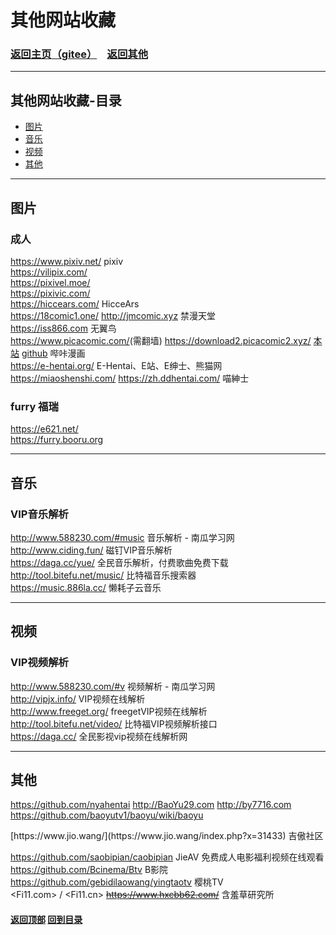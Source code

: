 # <span id="title">其他网站收藏</span>

### <span id="begin">[返回主页](https://xkk1.github.io/)[（gitee）](https://xkk2.gitee.io/)&emsp;[返回其他](https://xkk1.github.io/other/)</span>

---

## <span id="content">其他网站收藏-目录</span>
+ [图片](#图片)
+ [音乐](#音乐)
+ [视频](#视频)
+ [其他](#其他)

---

## <span id="图片">图片</span>
### 成人
<https://www.pixiv.net/> pixiv  
<https://vilipix.com/>  
<https://pixivel.moe/>  
<https://pixivic.com/>  
<https://hiccears.com/> HicceArs  
<https://18comic1.one/> <http://jmcomic.xyz> 禁漫天堂  
<https://iss866.com> 无翼鸟  
<https://www.picacomic.com/>(需翻墙) <https://download2.picacomic2.xyz/>  [本站](https://xkk1.github.io/other/markdown/marked.html?title=PicACG%20%E5%93%94%E5%92%94%E6%BC%AB%E7%94%BB%20%E5%97%B6%E5%92%94%E6%BC%AB%E7%95%AB&md=https://raw.githubusercontent.com/xkk1/xkk1data/main/Installation_package/PicACG/README.md) [github](https://github.com/xkk1/xkk1data/blob/main/Installation_package/PicACG/README.md#begin) 哔咔漫画  
<https://e-hentai.org/> E-Hentai、E站、E绅士、熊猫网  
<https://miaoshenshi.com/> <https://zh.ddhentai.com/> 喵紳士  

### furry 福瑞
<https://e621.net/>  
<https://furry.booru.org>  

---

## <span id="音乐">音乐</span>
### VIP音乐解析
<http://www.588230.com/#music> 音乐解析 - 南瓜学习网  
<http://www.ciding.fun/> 磁钉VIP音乐解析  
<https://daga.cc/yue/> 全民音乐解析，付费歌曲免费下载  
<http://tool.bitefu.net/music/> 比特福音乐搜索器  
<https://music.886la.cc/> 懒耗子云音乐  

---

## <span id="视频">视频</span>
### VIP视频解析
<http://www.588230.com/#v> 视频解析 - 南瓜学习网  
<http://vipjx.info/> VIP视频在线解析  
<http://www.freeget.org/> freegetVIP视频在线解析  
<http://tool.bitefu.net/video/> 比特福VIP视频解析接口  
<https://daga.cc/> 全民影视vip视频在线解析网  

---

## <span id="其他">其他</span>
<https://github.com/nyahentai> <http://BaoYu29.com> <http://by7716.com>  
<https://github.com/baoyutv1/baoyu/wiki/baoyu>  
<!--<https://www.jio.vip/> 吉傲网-->[https://www.jio.wang/](https://www.jio.wang/index.php?x=31433) 吉傲社区  
<https://github.com/saobipian/caobipian> JieAV 免费成人电影福利视频在线观看  
<https://github.com/Bcinema/Btv> B影院  
<https://github.com/gebidilaowang/yingtaotv> 樱桃TV  
<Fi11.com> / <Fi11.cn> ~~<https://www.hxcbb62.com/>~~ 含羞草研究所  

#### [返回顶部](#begin) [回到目录](#content)  
